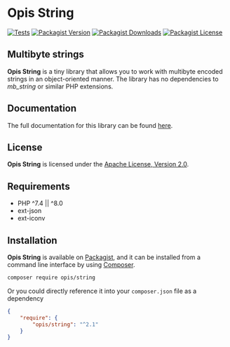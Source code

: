 Opis String
===========
[![Tests](https://github.com/opis/string/workflows/Tests/badge.svg)](https://github.com/opis/string/actions)
[![Packagist Version](https://img.shields.io/packagist/v/opis/string?label=Version)](https://packagist.org/packages/opis/string)
[![Packagist Downloads](https://img.shields.io/packagist/dt/opis/string?label=Downloads)](https://packagist.org/packages/opis/string)
[![Packagist License](https://img.shields.io/packagist/l/opis/string?color=teal&label=License)](https://packagist.org/packages/opis/string)


Multibyte strings
----------------------------

**Opis String** is a tiny library that allows you to work with multibyte encoded strings in an object-oriented manner.
The library has no dependencies to *mb_string* or similar PHP extensions.

## Documentation

The full documentation for this library can be found [here][documentation].

## License

**Opis String** is licensed under the [Apache License, Version 2.0][license].

## Requirements

* PHP ^7.4 || ^8.0
* ext-json
* ext-iconv

## Installation

**Opis String** is available on [Packagist], and it can be installed from a
command line interface by using [Composer].

```bash
composer require opis/string
```

Or you could directly reference it into your `composer.json` file as a dependency

```json
{
    "require": {
        "opis/string": "^2.1"
    }
}
```

[documentation]: https://opis.io/string
[license]: https://www.apache.org/licenses/LICENSE-2.0 "Apache License"
[Packagist]: https://packagist.org/packages/opis/string "Packagist"
[Composer]: https://getcomposer.org "Composer"
